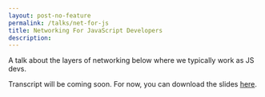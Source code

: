 ```yaml
---
layout: post-no-feature
permalink: /talks/net-for-js
title: Networking For JavaScript Developers
description: 
---
```


A talk about the layers of networking below where we typically work as JS devs.

Transcript will be coming soon. For now, you can download the slides [here](https://www.dropbox.com/s/yzesghr8t1qbsrg/networking_for_js_devs.key?dl=0).

